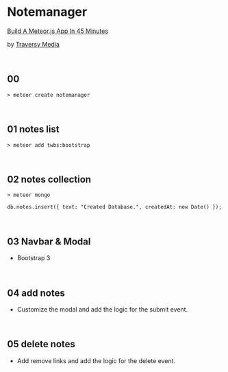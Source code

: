 # Notemanager
[Build A Meteor.js App In 45 Minutes](https://www.youtube.com/watch?v=9494-2E4riQ)

by [Traversy Media](https://www.youtube.com/channel/UC29ju8bIPH5as8OGnQzwJyA)

&nbsp;
## 00

```
> meteor create notemanager
```



&nbsp;
## 01 notes list

```
> meteor add twbs:bootstrap
```

&nbsp;
## 02 notes collection

```
> meteor mongo
```
```
db.notes.insert({ text: "Created Database.", createdAt: new Date() });
```

&nbsp;
## 03 Navbar & Modal

* Bootstrap 3

&nbsp;
## 04 add notes

* Customize the modal and add the logic for the submit event.


&nbsp;
## 05 delete notes

* Add remove links and add the logic for the delete event.
